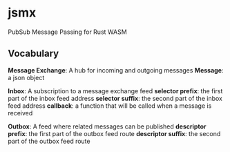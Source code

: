 # jsmx
PubSub Message Passing for Rust WASM

## Vocabulary

**Message Exchange**: A hub for incoming and outgoing messages
**Message**: a json object

**Inbox**: A subscription to a message exchange feed
**selector prefix**: the first part of the inbox feed address
**selector suffix**: the second part of the inbox feed address
**callback**: a function that will be called when a message is received

**Outbox**: A feed where related messages can be published
**descriptor prefix**: the first part of the outbox feed route
**descriptor suffix**: the second part of the outbox feed route



